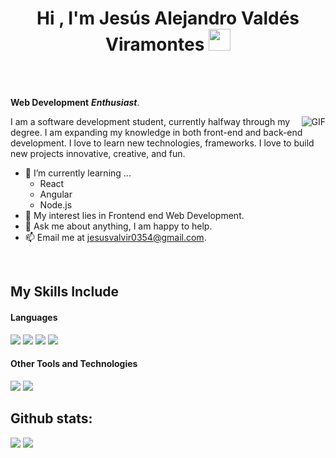 
<h1 align="center"><b>Hi , I'm Jesús Alejandro Valdés Viramontes </b><img src="https://media.giphy.com/media/hvRJCLFzcasrR4ia7z/giphy.gif" width="35"></h1>
<br />
<br />

**Web Development** ***Enthusiast***.
 

  <img align="right" alt="GIF" src="https://i.pinimg.com/originals/e4/26/70/e426702edf874b181aced1e2fa5c6cde.gif" />

I am a software development student, currently halfway through my degree. I am expanding my knowledge in both front-end and back-end development. I love to learn new technologies, frameworks. I love to build new projects innovative, creative, and fun.
- 🌱 I’m currently learning ...
  - React
  - Angular
  - Node.js
- 🤔 My interest lies in Frontend end Web Development.
- 💬 Ask me about anything, I am happy to help.
- 📫 Email me at [jesusvalvir0354@gmail.com](mailto:jesusvalvir0354@gmail.com).

<br/>

## My Skills Include

<h4> Languages </h4>
<span> 
  <img src="https://img.shields.io/badge/HTML5-E34F26?style=for-the-badge&logo=html5&logoColor=white">
  <img src="https://img.shields.io/badge/CSS3-1572B6?style=for-the-badge&logo=css3&logoColor=white">
  <img src="https://img.shields.io/badge/JavaScript-F7DF1E?style=for-the-badge&logo=javascript&logoColor=black">
  <img src="https://img.shields.io/badge/node.js-6DA55F?style=for-the-badge&logo=node.js&logoColor=white">
</span>

<h4> Other Tools and Technologies </h4>
<span>
  <img src="https://img.shields.io/badge/figma-%23F24E1E.svg?style=for-the-badge&logo=figma&logoColor=white">
  <img src="https://img.shields.io/badge/Git-F05032?style=for-the-badge&logo=git&logoColor=white">
</span>


<h2>Github stats:</h2> 

[![](https://github-readme-stats.vercel.app/api?username=jevaldev&show_icons=true&theme=tokyonight&hide_border=true&locale=en)](https://github.com/jevaldev)
[![](https://github-readme-streak-stats.herokuapp.com/?user=jevaldev&theme=material-palenight)](https://github.com/jevaldev)
</div>
